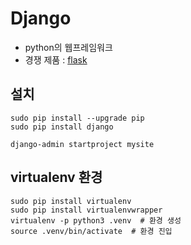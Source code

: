 # Django
* python의 웹프레임워크
* 경쟁 제품 : [flask](http://flask.pocoo.org/)

## 설치
```
sudo pip install --upgrade pip
sudo pip install django

django-admin startproject mysite
```

## virtualenv 환경
```
sudo pip install virtualenv
sudo pip install virtualenvwrapper
virtualenv -p python3 .venv  # 환경 생성
source .venv/bin/activate  # 환경 진입
```
